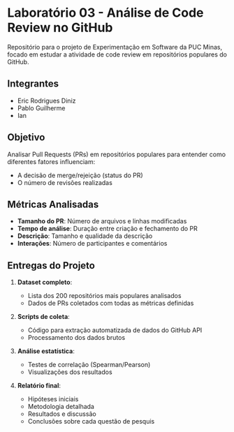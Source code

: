 # Laboratório 03 - Análise de Code Review no GitHub

Repositório para o projeto de Experimentação em Software da PUC Minas, focado em estudar a atividade de code review em repositórios populares do GitHub.

## Integrantes

- Eric Rodrigues Diniz
- Pablo Guilherme
- Ian

## Objetivo

Analisar Pull Requests (PRs) em repositórios populares para entender como diferentes fatores influenciam:

- A decisão de merge/rejeição (status do PR)
- O número de revisões realizadas

## Métricas Analisadas

- **Tamanho do PR**: Número de arquivos e linhas modificadas
- **Tempo de análise**: Duração entre criação e fechamento do PR
- **Descrição**: Tamanho e qualidade da descrição
- **Interações**: Número de participantes e comentários

## Entregas do Projeto

1. **Dataset completo**:
   - Lista dos 200 repositórios mais populares analisados
   - Dados de PRs coletados com todas as métricas definidas

2. **Scripts de coleta**:
   - Código para extração automatizada de dados do GitHub API
   - Processamento dos dados brutos

3. **Análise estatística**:
   - Testes de correlação (Spearman/Pearson)
   - Visualizações dos resultados

4. **Relatório final**:
   - Hipóteses iniciais
   - Metodologia detalhada
   - Resultados e discussão
   - Conclusões sobre cada questão de pesquis
